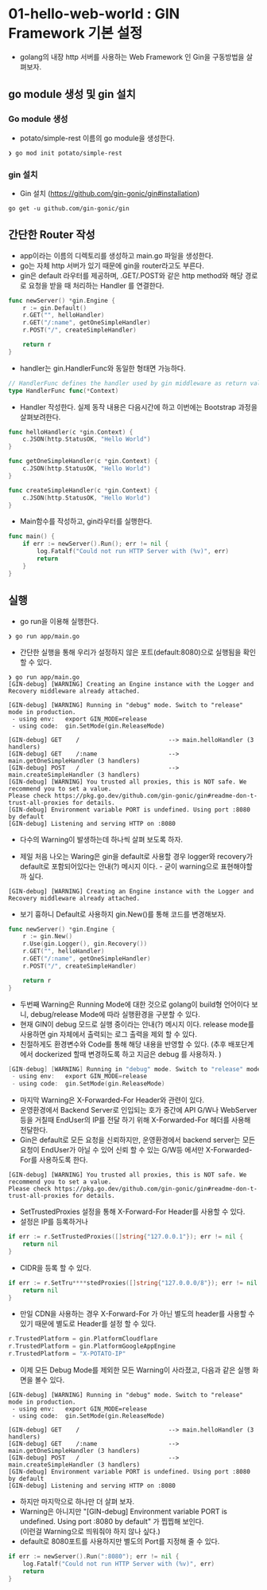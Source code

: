 # 01-hello-web-world : GIN Framework 기본 설정

- golang의 내장 http 서버를 사용하는 Web Framework 인 Gin을 구동방법을 살펴보자.

## go module 생성 및 gin 설치

### Go module 생성

- potato/simple-rest 이름의 go module을 생성한다.
```shell
❯ go mod init potato/simple-rest
```

### gin 설치

- Gin 설치 (https://github.com/gin-gonic/gin#installation)
```shell
go get -u github.com/gin-gonic/gin
```

## 간단한 Router 작성

- app이라는 이름의 디렉토리를 생성하고 main.go 파일을 생성한다.
- go는 자체 http 서버가 있기 때문에 gin을 router라고도 부른다.
- gin은 default 라우터를 제공하며, .GET/.POST와 같은 http method와 해당 경로로 요청을 받을 때 처리하는 Handler 를 연결한다.
```go
func newServer() *gin.Engine {
    r := gin.Default()
    r.GET("", helloHandler)
    r.GET("/:name", getOneSimpleHandler)
    r.POST("/", createSimpleHandler)

    return r
}
```

- handler는 gin.HandlerFunc와 동일한 형태면 가능하다.
```go
// HandlerFunc defines the handler used by gin middleware as return value.
type HandlerFunc func(*Context)
```
- Handler 작성한다. 실제 동작 내용은 다음시간에 하고 이번에는 Bootstrap 과정을 살펴보려한다.
```go
func helloHandler(c *gin.Context) {
	c.JSON(http.StatusOK, "Hello World")
}

func getOneSimpleHandler(c *gin.Context) {
	c.JSON(http.StatusOK, "Hello World")
}

func createSimpleHandler(c *gin.Context) {
	c.JSON(http.StatusOK, "Hello World")
}
```
- Main함수를 작성하고, gin라우터를 실행한다.
```go
func main() {
	if err := newServer().Run(); err != nil {
		log.Fatalf("Could not run HTTP Server with (%v)", err)
		return
	}
}
```

## 실행

- go run을 이용해 실행한다.
```shell
❯ go run app/main.go
```

- 간단한 실행을 통해 우리가 설정하지 않은 포트(default:8080)으로 실행됨을 확인할 수 있다.
```shell
❯ go run app/main.go
[GIN-debug] [WARNING] Creating an Engine instance with the Logger and Recovery middleware already attached.

[GIN-debug] [WARNING] Running in "debug" mode. Switch to "release" mode in production.
 - using env:   export GIN_MODE=release
 - using code:  gin.SetMode(gin.ReleaseMode)

[GIN-debug] GET    /                         --> main.helloHandler (3 handlers)
[GIN-debug] GET    /:name                    --> main.getOneSimpleHandler (3 handlers)
[GIN-debug] POST   /                         --> main.createSimpleHandler (3 handlers)
[GIN-debug] [WARNING] You trusted all proxies, this is NOT safe. We recommend you to set a value.
Please check https://pkg.go.dev/github.com/gin-gonic/gin#readme-don-t-trust-all-proxies for details.
[GIN-debug] Environment variable PORT is undefined. Using port :8080 by default
[GIN-debug] Listening and serving HTTP on :8080
```

- 다수의 Warning이 발생하는데 하나씩 살펴 보도록 하자.

- 제일 처음 나오는 Waring은 gin을 default로 사용할 경우 logger와 recovery가 default로 포함되어있다는 안내(?) 메시지 이다. - 굳이 warning으로 표현해야할까 싶다.
```shell
[GIN-debug] [WARNING] Creating an Engine instance with the Logger and Recovery middleware already attached.
```

- 보기 흉하니 Default로 사용하지 gin.New()를 통해 코드를 변경해보자.
```go
func newServer() *gin.Engine {
	r := gin.New()
	r.Use(gin.Logger(), gin.Recovery())
	r.GET("", helloHandler)
	r.GET("/:name", getOneSimpleHandler)
	r.POST("/", createSimpleHandler)

	return r
}
```

- 두번째 Warning은 Running Mode에 대한 것으로 golang이 build형 언어이다 보니, debug/release Mode에 따라 실행환경을 구분할 수 있다.
- 현재 GIN이 debug 모드로 실행 중이라는 안내(?) 메시지 이다. release mode를 사용하면 gin 자체에서 출력되는 로그 출력을 제외 할 수 있다.
- 친절하게도 환경변수와 Code를 통해 해당 내용을 반영할 수 있다. (추후 배포단계에서 dockerized 할때 변경하도록 하고 지금은 debug 를 사용하자. )
```go
[GIN-debug] [WARNING] Running in "debug" mode. Switch to "release" mode in production.
 - using env:   export GIN_MODE=release
 - using code:  gin.SetMode(gin.ReleaseMode)
```

- 마지막 Warning은 X-Forwarded-For Header와 관련이 있다. 
- 운영환경에서 Backend Server로 인입되는 호가 중간에 API G/W나 WebServer등을 거칠때 EndUser의 IP를 전달 하기 위해 X-Forwarded-For 헤더를 사용해 전달한다.
- Gin은 default로 모든 요청을 신뢰하지만, 운영환경에서 backend server는 모든 요청이 EndUser가 아닐 수 있어 신뢰 할 수 있는 G/W등 에서만 X-Forwarded-For를 사용하도록 한다.
```shell
[GIN-debug] [WARNING] You trusted all proxies, this is NOT safe. We recommend you to set a value.
Please check https://pkg.go.dev/github.com/gin-gonic/gin#readme-don-t-trust-all-proxies for details.
````

- SetTrustedProxies 설정을 통해 X-Forward-For Header를 사용할 수 있다.
- 설정은 IP를 등록하거나
```go
if err := r.SetTrustedProxies([]string{"127.0.0.1"}); err != nil {
    return nil
}
```
- CIDR을 등록 할 수 있다.
```go
if err := r.SetTru****stedProxies([]string{"127.0.0.0/8"}); err != nil {
    return nil
}
```

- 만일 CDN을 사용하는 경우 X-Forward-For 가 아닌 별도의 header를 사용할 수 있기 때문에 별도로 Header를 설정 할 수 있다.
```go
r.TrustedPlatform = gin.PlatformCloudflare
r.TrustedPlatform = gin.PlatformGoogleAppEngine
r.TrustedPlatform = "X-POTATO-IP"
```

- 이제 모든 Debug Mode를 제외한 모든 Warning이 사라졌고, 다음과 같은 실행 화면을 볼수 있다.
```shell
[GIN-debug] [WARNING] Running in "debug" mode. Switch to "release" mode in production.
 - using env:   export GIN_MODE=release
 - using code:  gin.SetMode(gin.ReleaseMode)

[GIN-debug] GET    /                         --> main.helloHandler (3 handlers)
[GIN-debug] GET    /:name                    --> main.getOneSimpleHandler (3 handlers)
[GIN-debug] POST   /                         --> main.createSimpleHandler (3 handlers)
[GIN-debug] Environment variable PORT is undefined. Using port :8080 by default
[GIN-debug] Listening and serving HTTP on :8080
```

- 하지만 마지막으로 하나만 더 살펴 보자. 
- Warning은 아니지만 "[GIN-debug] Environment variable PORT is undefined. Using port :8080 by default" 가 찝찝해 보인다.  
(이런걸 Warning으로 띄워줘야 하지 않나 싶다.)
- default로 8080포트를 사용하지만 별도의 Port를 지정해 줄 수 있다.
```go
if err := newServer().Run(":8080"); err != nil {
    log.Fatalf("Could not run HTTP Server with (%v)", err)
    return
}
```